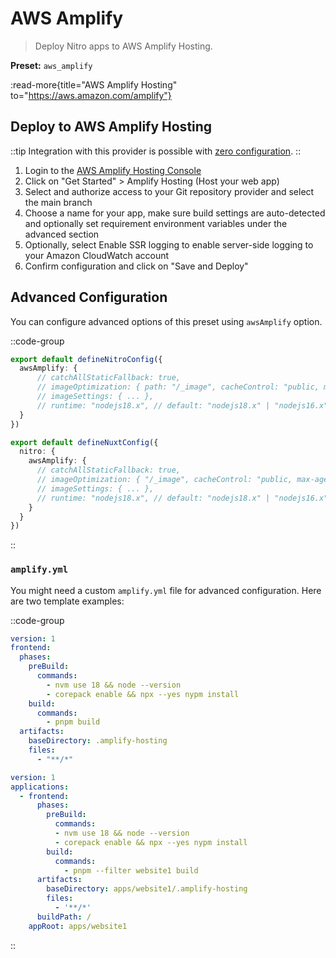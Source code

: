 # AWS Amplify

> Deploy Nitro apps to AWS Amplify Hosting.

**Preset:** `aws_amplify`

:read-more{title="AWS Amplify Hosting" to="https://aws.amazon.com/amplify"}

## Deploy to AWS Amplify Hosting

::tip
Integration with this provider is possible with [zero configuration](/deploy/#zero-config-providers).
::

1. Login to the [AWS Amplify Hosting Console](https://console.aws.amazon.com/amplify/)
2. Click on "Get Started" > Amplify Hosting (Host your web app)
3. Select and authorize access to your Git repository provider and select the main branch
4. Choose a name for your app, make sure build settings are auto-detected and optionally set requirement environment variables under the advanced section
5. Optionally, select Enable SSR logging to enable server-side logging to your Amazon CloudWatch account
6. Confirm configuration and click on "Save and Deploy"

## Advanced Configuration

You can configure advanced options of this preset using `awsAmplify` option.

::code-group

```ts [nitro.config.ts]
export default defineNitroConfig({
  awsAmplify: {
      // catchAllStaticFallback: true,
      // imageOptimization: { path: "/_image", cacheControl: "public, max-age=3600, immutable" },
      // imageSettings: { ... },
      // runtime: "nodejs18.x", // default: "nodejs18.x" | "nodejs16.x" | "nodejs20.x"
  }
})
```

```ts [nuxt.config.ts]
export default defineNuxtConfig({
  nitro: {
    awsAmplify: {
      // catchAllStaticFallback: true,
      // imageOptimization: { "/_image", cacheControl: "public, max-age=3600, immutable" },
      // imageSettings: { ... },
      // runtime: "nodejs18.x", // default: "nodejs18.x" | "nodejs16.x" | "nodejs20.x"
    }
  }
})
```

::

### `amplify.yml`

You might need a custom `amplify.yml` file for advanced configuration. Here are two template examples:

::code-group

```yml [amplify.yml]
version: 1
frontend:
  phases:
    preBuild:
      commands:
        - nvm use 18 && node --version
        - corepack enable && npx --yes nypm install
    build:
      commands:
        - pnpm build
  artifacts:
    baseDirectory: .amplify-hosting
    files:
      - "**/*"
```

```yml [amplify.yml (monorepo)]
version: 1
applications:
  - frontend:
      phases:
        preBuild:
          commands:
          - nvm use 18 && node --version
          - corepack enable && npx --yes nypm install
        build:
          commands:
            - pnpm --filter website1 build
      artifacts:
        baseDirectory: apps/website1/.amplify-hosting
        files:
          - '**/*'
      buildPath: /
    appRoot: apps/website1
```

::
